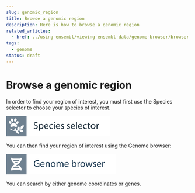 ```yaml
---
slug: genomic_region
title: Browse a genomic region
description: Here is how to browse a genomic region
related_articles:
  - href: ../using-ensembl/viewing-ensembl-data/genome-browser/browser.md
tags:
  - genome
status: draft
---
```


# Browse a genomic region

In order to find your region of interest, you must first use the Species selector to choose your species of interest.

![](../../img/id-species-selector.svg)

You can then find your region of interest using the Genome browser:

![](../../img/id-genome-browser.svg)

You can search by either genome coordinates or genes.
